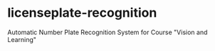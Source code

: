 # licenseplate-recognition
Automatic Number Plate Recognition System for Course "Vision and Learning"
